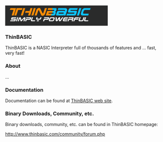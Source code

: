 ![ThinBASIC](/Logo/TB_Logo1.png)

### ThinBASIC

ThinBASIC is a NASIC Interpreter full of thousands of features and ... fast, very fast!

### About

...

### Documentation

Documentation can be found at [ThinBASIC web site](http://www.thinbasic.com/public/products/thinBasic/help/html/index.html).

### Binary Downloads, Community, etc.

Binary downloads, community, etc. can be found in ThinBASIC homepage:

http://www.thinbasic.com/community/forum.php

